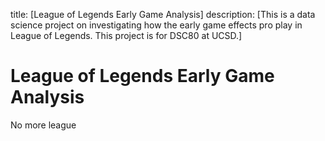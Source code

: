 title: [League of Legends Early Game Analysis]
description: [This is a data science project on investigating how the early game effects pro play in League of Legends. This project is for DSC80 at UCSD.]

# League of Legends Early Game Analysis

No more league